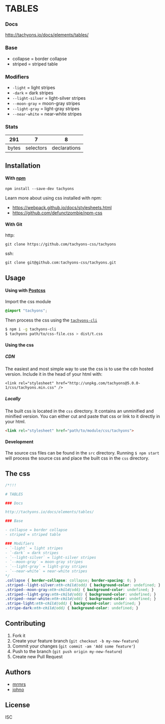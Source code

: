 

# TABLES

### Docs

http://tachyons.io/docs/elements/tables/

### Base

- collapse = border collapse
- striped = striped table

### Modifiers
- `-light` = light stripes
- `-dark` = dark stripes
- `--light-silver` = light-silver stripes
- `--moon-gray` = moon-gray stripes
- `--light-gray` = light-gray stripes
- `--near-white` = near-white stripes


### Stats

291 | 7 | 8
---|---|---
bytes | selectors | declarations

## Installation

#### With [npm](https://npmjs.com)

```
npm install --save-dev tachyons
```

Learn more about using css installed with npm:
* https://webpack.github.io/docs/stylesheets.html
* https://github.com/defunctzombie/npm-css

#### With Git

http:
```
git clone https://github.com/tachyons-css/tachyons
```

ssh:
```
git clone git@github.com:tachyons-css/tachyons.git
```

## Usage

#### Using with [Postcss](https://github.com/postcss/postcss)

Import the css module

```css
@import "tachyons";
```

Then process the css using the [`tachyons-cli`](https://github.com/tachyons-css/tachyons-cli)

```sh
$ npm i -g tachyons-cli
$ tachyons path/to/css-file.css > dist/t.css
```

#### Using the css

##### CDN
The easiest and most simple way to use the css is to use the cdn hosted version. Include it in the head of your html with:

```
<link rel="stylesheet" href="http://unpkg.com/tachyons@5.0.0-1/css/tachyons.min.css" />
```

##### Locally
The built css is located in the `css` directory. It contains an unminified and minified version.
You can either cut and paste that css or link to it directly in your html.

```html
<link rel="stylesheet" href="path/to/module/css/tachyons">
```

#### Development

The source css files can be found in the `src` directory.
Running `$ npm start` will process the source css and place the built css in the `css` directory.

## The css

```css
/*!!!

# TABLES

### Docs

http://tachyons.io/docs/elements/tables/

### Base

- collapse = border collapse
- striped = striped table

### Modifiers
- `-light` = light stripes
- `-dark` = dark stripes
- `--light-silver` = light-silver stripes
- `--moon-gray` = moon-gray stripes
- `--light-gray` = light-gray stripes
- `--near-white` = near-white stripes
*/
.collapse { border-collapse: collapse; border-spacing: 0; }
.striped--light-silver:nth-child(odd) { background-color: undefined; }
.striped--moon-gray:nth-child(odd) { background-color: undefined; }
.striped--light-gray:nth-child(odd) { background-color: undefined; }
.striped--near-white:nth-child(odd) { background-color: undefined; }
.stripe-light:nth-child(odd) { background-color: undefined; }
.stripe-dark:nth-child(odd) { background-color: undefined; }
```

## Contributing

1. Fork it
2. Create your feature branch (`git checkout -b my-new-feature`)
3. Commit your changes (`git commit -am 'Add some feature'`)
4. Push to the branch (`git push origin my-new-feature`)
5. Create new Pull Request

## Authors

* [mrmrs](http://mrmrs.io)
* [johno](http://johnotander.com)

## License

ISC

